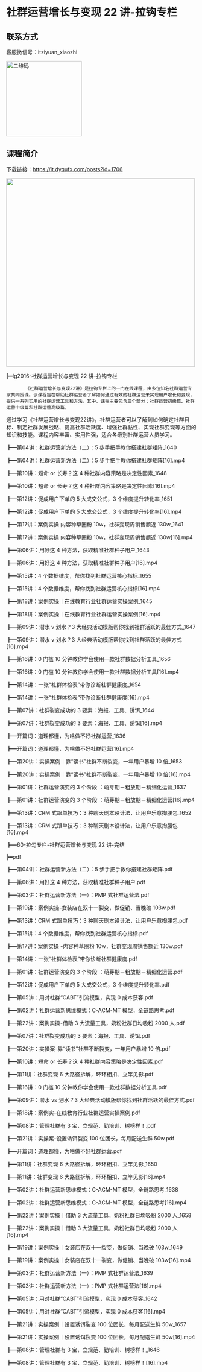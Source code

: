 # 社群运营增长与变现 22 讲-拉钩专栏

## 联系方式

客服微信号：itziyuan_xiaozhi

<img src="https://ziyuanyun.oss-cn-guangzhou.aliyuncs.com/common/20240614073449/666b82192834a.jpg" width="200" height="200" alt="二维码">

## 课程简介

下载链接：https://it.dyqufx.com/posts?id=1706

<img src="https://ziyuanyun.oss-cn-guangzhou.aliyuncs.com/yun/20240515183515/66448fe31cee4.jpg" width="500" alt="">

  ┣━lg2016-社群运营增长与变现 22 讲-拉钩专栏

           《社群运营增长与变现22讲》是拉钩专栏上的一门在线课程，由多位知名社群运营专家共同授课。该课程旨在帮助社群运营者了解如何通过有效的社群运营来实现用户增长和变现，提供一系列实用的社群运营工具和方法。其中，课程主要包含三个部分：社群运营初级篇、社群运营中级篇和社群运营高级篇。

 通过学习《社群运营增长与变现22讲》，社群运营者可以了解到如何确定社群目标、制定社群发展战略、提高社群活跃度、增强社群黏性、实现社群变现等方面的知识和技能。课程内容丰富、实用性强，适合各级别社群运营人员学习。

 ┣━第04讲：社群运营新方法（二）：5 步手把手教你搭建社群矩阵_1640

 

 

 

 

 

 

 

 

 

 

 ┣━第04讲：社群运营新方法（二）：5 步手把手教你搭建社群矩阵[16].mp4

 ┣━第10讲：短命 or 长寿？这 4 种社群内容策略是决定性因素_1648

 ┣━第10讲：短命 or 长寿？这 4 种社群内容策略是决定性因素[16].mp4

 ┣━第12讲：促成用户下单的 5 大成交公式，3 个维度提升转化率_1651

 ┣━第12讲：促成用户下单的 5 大成交公式，3 个维度提升转化率[16].mp4

 ┣━第17讲：案例实操 内容种草圈粉 10w，社群变现周销售额近 130w_1641

 ┣━第17讲：案例实操 内容种草圈粉 10w，社群变现周销售额近 130w[16].mp4

 ┣━第06讲：用好这 4 种方法，获取精准社群种子用户_1643

 ┣━第06讲：用好这 4 种方法，获取精准社群种子用户[16].mp4

 ┣━第15讲：4 个数据维度，帮你找到社群运营核心指标_1655

 ┣━第15讲：4 个数据维度，帮你找到社群运营核心指标[16].mp4

 ┣━第18讲：案例实操｜在线教育行业社群运营实操案例_1645

 ┣━第18讲：案例实操｜在线教育行业社群运营实操案例[16].mp4

 ┣━第09讲：潜水 v 划水？3 大经典活动模版帮你找到社群活跃的最佳方式_1647

 ┣━第09讲：潜水 v 划水？3 大经典活动模版帮你找到社群活跃的最佳方式[16].mp4

 ┣━第16讲：0 门槛 10 分钟教你学会使用一款社群数据分析工具_1656

 ┣━第16讲：0 门槛 10 分钟教你学会使用一款社群数据分析工具[16].mp4

 ┣━第14讲：一张“社群体检表”带你诊断社群健康度_1654

 ┣━第14讲：一张“社群体检表”带你诊断社群健康度[16].mp4

 ┣━第07讲：社群裂变成功的 3 要素：海报、工具、诱饵_1644

 ┣━第07讲：社群裂变成功的 3 要素：海报、工具、诱饵[16].mp4

 ┣━开篇词：道理都懂，为啥做不好社群运营_1636

 ┣━开篇词：道理都懂，为啥做不好社群运营[16].mp4

 ┣━第20讲：实操案例｜靠“读书”社群不断裂变，一年用户暴增 10 倍_1653

 ┣━第20讲：实操案例｜靠“读书”社群不断裂变，一年用户暴增 10 倍[16].mp4

 ┣━第01讲：社群运营演变的 3 个阶段 ：萌芽期－粗放期－精细化运营_1637

 ┣━第01讲：社群运营演变的 3 个阶段 ：萌芽期－粗放期－精细化运营[16].mp4

 ┣━第13讲：CRM 式跟单技巧：3 种聊天剧本设计法，让用户乐意掏腰包_1652

 ┣━第13讲：CRM 式跟单技巧：3 种聊天剧本设计法，让用户乐意掏腰包[16].mp4

 ┣━60-拉勾专栏-社群运营增长与变现 22 讲-完结

 ┣━pdf

 ┣━第04讲：社群运营新方法（二）：5 步手把手教你搭建社群矩阵.pdf

 ┣━第06讲：用好这 4 种方法，获取精准社群种子用户.pdf

 ┣━第03讲：社群运营新方法（一）：PMP 式社群运营法.pdf

 ┣━第19讲：案例实操-女装店在双十一裂变，做促销、当晚破 103w.pdf

 ┣━第13讲：CRM 式跟单技巧：3 种聊天剧本设计法，让用户乐意掏腰包.pdf

 ┣━第15讲：4 个数据维度，帮你找到社群运营核心指标.pdf

 ┣━第17讲：案例实操 -内容种草圈粉 10w，社群变现周销售额近 130w.pdf

 ┣━第14讲：一张“社群体检表”带你诊断社群健康度.pdf

 ┣━第01讲：社群运营演变的 3 个阶段 ：萌芽期－粗放期－精细化运营.pdf

 ┣━第12讲：促成用户下单的 5 大成交公式，3 个维度提升转化率.pdf

 ┣━第05讲：用对社群“CABT”引流模型，实现 0 成本获客.pdf

 ┣━第02讲：社群运营新思维模式：C-ACM-MT 模型，全链路思考.pdf

 ┣━第22讲：案例实操-借助 3 大流量工具，奶粉社群日均吸粉 2000 人.pdf

 ┣━第07讲：社群裂变成功的 3 要素：海报、工具、诱饵.pdf

 ┣━第20讲：实操案-靠“读书”社群不断裂变，一年用户暴增 10 倍.pdf

 ┣━第10讲：短命 or 长寿？这 4 种社群内容策略是决定性因素.pdf

 ┣━第11讲：社群变现 6 大路径拆解，环环相扣、立竿见影.pdf

 ┣━第16讲：0 门槛 10 分钟教你学会使用一款社群数据分析工具.pdf

 ┣━第09讲：潜水 vs 划水？3 大经典活动模版帮你找到社群活跃的最佳方式.pdf

 ┣━第18讲：案例实-在线教育行业社群运营实操案例.pdf

 ┣━第08讲：管理社群有 3 宝，立规范、勤培训、树榜样！.pdf

 ┣━第21讲：实操案-设置诱饵裂变 100 位团长，每月配送生鲜 50w.pdf

 ┣━开篇词：道理都懂，为啥做不好社群运营.pdf

 ┣━第11讲：社群变现 6 大路径拆解，环环相扣、立竿见影_1650

 ┣━第11讲：社群变现 6 大路径拆解，环环相扣、立竿见影[16].mp4

 ┣━第02讲：社群运营新思维模式：C-ACM-MT 模型，全链路思考_1638

 ┣━第02讲：社群运营新思维模式：C-ACM-MT 模型，全链路思考[16].mp4

 ┣━第22讲：案例实操｜借助 3 大流量工具，奶粉社群日均吸粉 2000 人_1658

 ┣━第22讲：案例实操｜借助 3 大流量工具，奶粉社群日均吸粉 2000 人[16].mp4

 ┣━第19讲：案例实操｜女装店在双十一裂变，做促销、当晚破 103w_1649

 ┣━第19讲：案例实操｜女装店在双十一裂变，做促销、当晚破 103w[16].mp4

 ┣━第03讲：社群运营新方法（一）：PMP 式社群运营法_1639

 ┣━第03讲：社群运营新方法（一）：PMP 式社群运营法[16].mp4

 ┣━第05讲：用对社群“CABT”引流模型，实现 0 成本获客_1642

 ┣━第05讲：用对社群“CABT”引流模型，实现 0 成本获客[16].mp4

 ┣━第21讲：实操案例｜设置诱饵裂变 100 位团长，每月配送生鲜 50w_1657

 ┣━第21讲：实操案例｜设置诱饵裂变 100 位团长，每月配送生鲜 50w[16].mp4

 ┣━第08讲：管理社群有 3 宝，立规范、勤培训、树榜样！_1646

 ┣━第08讲：管理社群有 3 宝，立规范、勤培训、树榜样！[16].mp4

  